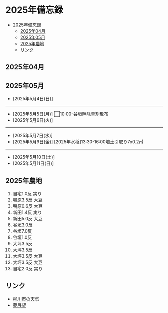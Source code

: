 # 2025年備忘録
- [2025年備忘録](#2025年備忘録)
  - [2025年04月](#2025年04月)
  - [2025年05月](#2025年05月)
  - [2025年農地](#2025年農地)
  - [リンク](#リンク)

## 2025年04月


## 2025年05月

- [2025年5月4日(日)]  

---
- [2025年5月5日(月)] ⬜︎10:00-谷垣畔除草剤散布
- [2025年5月6日(火)]  
---
- [2025年5月7日(水)]  
- [2025年5月9日(金)] [2025年水稲]13:30-16:00培土引取り7x0.2㎡

---
- [2025年5月10日(土)]  
- [2025年5月11日(日)]



## 2025年農地
1.  自宅1.0反 実り
2.  鴨原3.5反 大豆
3.  鴨原0.6反 大豆
4.  新田1.4反 実り
5.  新田5.0反 大豆
6.  谷垣3.0反
7.  谷垣7.0反
8.  谷垣1.0反
9.  大坪3.5反
10. 大坪3.5反 
11. 大坪3.5反 大豆
12. 大坪3.5反 大豆
13. 自宅2.0反 実り


## リンク
- [柳川市の天気](https://tenki.jp/forecast/9/43/8240/40207/10days.html)
- [夢展望](https://dreamvs.jp/pages/brand_dearmylove_)
